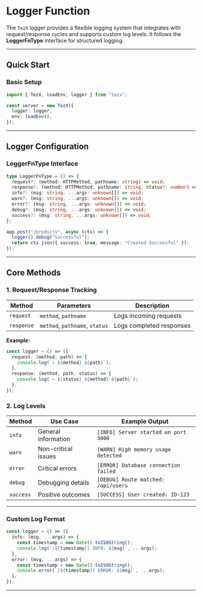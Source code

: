 # Logger Function

The `TezX` logger provides a flexible logging system that integrates with request/response cycles and supports custom log levels. It follows the **LoggerFnType** interface for structured logging.

---

## **Quick Start**

### **Basic Setup**

```typescript
import { TezX, loadEnv, logger } from "tezx";

const server = new TezX({
  logger: logger,
  env: loadEnv(),
});
```

---

## **Logger Configuration**

### **LoggerFnType Interface**

```typescript
type LoggerFnType = () => {
  request?: (method: HTTPMethod, pathname: string) => void;
  response?: (method: HTTPMethod, pathname: string, status?: number) => void;
  info?: (msg: string, ...args: unknown[]) => void;
  warn?: (msg: string, ...args: unknown[]) => void;
  error?: (msg: string, ...args: unknown[]) => void;
  debug?: (msg: string, ...args: unknown[]) => void;
  success?: (msg: string, ...args: unknown[]) => void;
};
```

```ts
app.post("/products", async (ctx) => {
  logger().debug("Successful");
  return ctx.json({ success: true, message: "Created Successful" });
});
```

---

## **Core Methods**

### **1. Request/Response Tracking**

| Method     | Parameters                     | Description              |
| ---------- | ------------------------------ | ------------------------ |
| `request`  | `method`, `pathname`           | Logs incoming requests   |
| `response` | `method`, `pathname`, `status` | Logs completed responses |

**Example:**

```typescript
const logger = () => ({
  request: (method, path) => {
    console.log(`➔ ${method} ${path}`);
  },
  response: (method, path, status) => {
    console.log(`← ${status} ${method} ${path}`);
  },
});
```

### **2. Log Levels**

| Method    | Use Case            | Example Output                       |
| --------- | ------------------- | ------------------------------------ |
| `info`    | General information | `[INFO] Server started on port 3000` |
| `warn`    | Non-critical issues | `[WARN] High memory usage detected`  |
| `error`   | Critical errors     | `[ERROR] Database connection failed` |
| `debug`   | Debugging details   | `[DEBUG] Route matched: /api/users`  |
| `success` | Positive outcomes   | `[SUCCESS] User created: ID-123`     |

---

### **Custom Log Format**

```typescript
const logger = () => ({
  info: (msg, ...args) => {
    const timestamp = new Date().toISOString();
    console.log(`[${timestamp}] INFO: ${msg}`, ...args);
  },
  error: (msg, ...args) => {
    const timestamp = new Date().toISOString();
    console.error(`[${timestamp}] ERROR: ${msg}`, ...args);
  },
});
```

---
